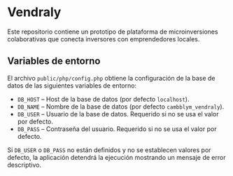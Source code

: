 # Vendraly

Este repositorio contiene un prototipo de plataforma de microinversiones colaborativas que conecta inversores con emprendedores locales.

## Variables de entorno

El archivo `public/php/config.php` obtiene la configuración de la base de datos de las siguientes variables de entorno:

* `DB_HOST` – Host de la base de datos (por defecto `localhost`).
* `DB_NAME` – Nombre de la base de datos (por defecto `cambblym_vendraly`).
* `DB_USER` – Usuario de la base de datos. Requerido si no se usa el valor por defecto.
* `DB_PASS` – Contraseña del usuario. Requerido si no se usa el valor por defecto.

Si `DB_USER` o `DB_PASS` no están definidos y no se establecen valores por defecto, la aplicación detendrá la ejecución mostrando un mensaje de error descriptivo.
